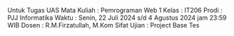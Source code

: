 Untuk Tugas UAS 
Mata Kuliah : Pemrograman Web 1
Kelas : IT206
Prodi : PJJ Informatika
Waktu : Senin, 22 Juli 2024 s/d 4 Agustus 2024 jam 23:59 WIB
Dosen : R.M.Firzatullah, M.Kom
Sifat Ujian : Project Base Tes
